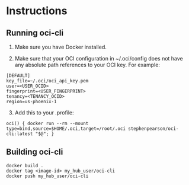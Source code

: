 # Instructions

## Running oci-cli

1) Make sure you have Docker installed.

2) Make sure that your OCI configuration in ~/.oci/config does not have any absolute path references to your OCI key.  For example:
```
[DEFAULT]
key_file=~/.oci/oci_api_key.pem
user=<USER_OCID>
fingerprint=<USER_FINGERPRINT>
tenancy=<TENANCY_OCID>
region=us-phoenix-1
```

3) Add this to your .profile:
```
oci() { docker run --rm --mount type=bind,source=$HOME/.oci,target=/root/.oci stephenpearson/oci-cli:latest "$@"; }
```

## Building oci-cli

```
docker build .
docker tag <image-id> my_hub_user/oci-cli
docker push my_hub_user/oci-cli
```
